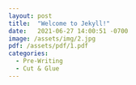 ```yaml
---
layout: post
title:  "Welcome to Jekyll!"
date:   2021-06-27 14:00:51 -0700
image: /assets/img/2.jpg
pdf: /assets/pdf/1.pdf
categories:
  - Pre-Writing 
  - Cut & Glue
---
```


